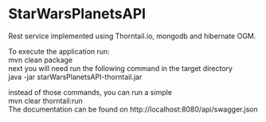 # StarWarsPlanetsAPI
Rest service implemented using Thorntail.io, mongodb and hibernate OGM.

To execute the application run: <br/>
mvn clean package <br/>
next you will need run the following command in the target directory <br/>
java -jar starWarsPlanetsAPI-thorntail.jar </br>

instead of those commands, you can run a simple <br/>
mvn clear thorntail:run
<br/>
The documentation can be found on http://localhost:8080/api/swagger.json
